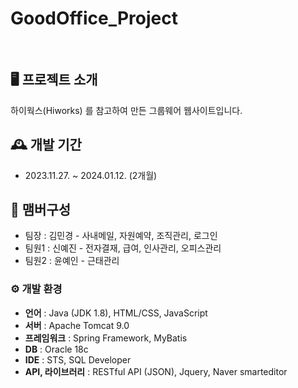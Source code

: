 # GoodOffice_Project
<br>

## 🖥️ 프로젝트 소개
하이웍스(Hiworks) 를 참고하여 만든 그룹웨어 웹사이트입니다.

## 🕰️ 개발 기간
- 2023.11.27. ~ 2024.01.12. (2개월)

## 👥 맴버구성
 - 팀장  : 김민경 - 사내메일, 자원예약, 조직관리, 로그인
 - 팀원1 : 신예진 - 전자결재, 급여, 인사관리, 오피스관리
 - 팀원2 : 윤예인 - 근태관리

### ⚙️ 개발 환경
- **언어** : Java (JDK 1.8), HTML/CSS, JavaScript
- **서버** : Apache Tomcat 9.0
- **프레임워크** : Spring Framework, MyBatis
- **DB** : Oracle 18c
- **IDE** : STS, SQL Developer
- **API, 라이브러리** : RESTful API (JSON), Jquery, Naver smarteditor



